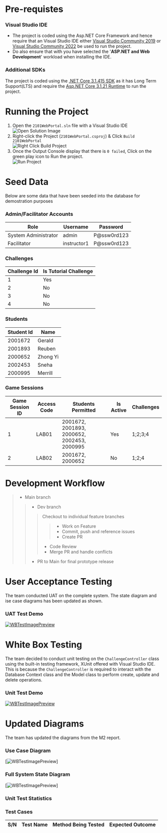 # Pre-requistes
### Visual Studio IDE
* The project is coded using the Asp.NET Core Framework and hence require that an Visual Studio IDE either [Visual Studio Community 2019](https://visualstudio.microsoft.com/downloads/) or [Visual Studio Community 2022](https://visualstudio.microsoft.com/downloads/) be used to run the project. 
* Do also ensure that with you have selected the '**ASP.NET and Web Development**' workload when installing the IDE.  

### Additional SDKs
The project is coded using the [.NET Core 3.1.415 SDK](https://dotnet.microsoft.com/download/dotnet/thank-you/sdk-3.1.415-windows-x64-installer) as it has Long Term Support(LTS) and require the [Asp.NET Core 3.1.21 Runtime](https://dotnet.microsoft.com/download/dotnet/thank-you/runtime-aspnetcore-3.1.21-windows-x64-installer) to run the project.

# Running the Project
1. Open the `2101WebPortal.sln` file with a Visual Studio IDE
<br />![Open Solution Image](https://res.cloudinary.com/dj6afbyih/image/upload/v1637216507/ict1004/odkv89lttlexndkhxexd.jpg)
2. Right-click the Project (`2101WebPortal.csproj`) & Click `Build 2101WebPortal`
<br />![Right Click Build Project](https://res.cloudinary.com/dj6afbyih/image/upload/v1637216507/ict1004/odkv89lttlexndkhxexd.jpg) 
3. Once the Output Console display that there is `0 failed`, Click on the green play icon to Run the project.
<br />![Run Project](https://res.cloudinary.com/dj6afbyih/image/upload/v1637216507/ict1004/odkv89lttlexndkhxexd.jpg)

# Seed Data
Below are some data that have been seeded into the database for demostration purposes

### Admin/Facilitator Accounts
| Role                 | Username    | Password    |
| -------------------- | ----------- | ----------- |
| System Administrator | admin       | P@ssw0rd123 |
| Facilitator          | instructor1 | P@ssw0rd123 |

### Challenges
| Challenge Id | Is Tutorial Challenge |
| ------------ | --------------------- |
| 1            | Yes                   |
| 2            | No                    |
| 3            | No                    |
| 4            | No                    |

### Students
| Student Id | Name                     |
| ---------- | ------------------------ |
| 2001672    | Gerald                   |
| 2001893    | Reuben                   |
| 2000652    | Zhong Yi                 |
| 2002453    | Sneha                    |
| 2000995    | Merrill                  |

### Game Sessions
| Game Session ID | Access Code | Students Permitted                          | Is Active | Challenges |
| --------------- | ----------- | --------------------------------------------| --------- | ---------- |
| 1               | LAB01       | 2001672, 2001893, 2000652, 2002453, 2000995 | Yes       | 1;2;3;4    |
| 2               | LAB02       | 2001672, 2000652                            | No        | 1;2;4      |

# Development Workflow

> + Main branch
>> + Dev branch
>>> Checkout to individual feature branches
>>>> + Work on Feature
>>>> + Commit, push and reference issues
>>>> + Create PR
>>> + Code Review
>>> + Merge PR and handle conflicts
>> + PR to Main for final prototype release
# User Acceptance Testing
The team conducted UAT on the complete system. The state diagram and ise case diagrams has been updated as shown. 

### UAT Test Demo
[![WBTestImagePreview](https://res.cloudinary.com/dc6eqgbc0/image/upload/v1638108311/uat_zkl3v5.png)](https://www.youtube.com/watch?v=kCtZK9qRJxc "ICT2x01 team3-p3 UAT")

# White Box Testing
The team decided to conduct unit testing on the `ChallengeController` class using the built-in testing framework, XUnit offered with Visual Studio IDE. This is because the `ChallengeController` is required to interact with the Database Context class and the Model class to perform create, update and delete operations.

### Unit Test Demo
[![WBTestImagePreview](https://res.cloudinary.com/dj6afbyih/image/upload/v1638017614/ict1004/Screenshot_2021-11-27_at_20.53.09_kdpfxz.png)](https://www.youtube.com/watch?v=X7RzZ7VLnlQ "ICT2X01 P3-3 White Box Testing")

# Updated Diagrams
The team has updated the diagrams from the M2 report.

### Use Case Diagram
[![WBTestImagePreview](https://res.cloudinary.com/dc6eqgbc0/image/upload/v1638108353/M2_-_use_case_diagram_llqutc.png)]

### Full System State Diagram
[![WBTestImagePreview](https://res.cloudinary.com/dc6eqgbc0/image/upload/v1638108358/newest_state_-_Copy_of_Copy_of_Page_1_1_rfu02u.png)]

### Unit Test Statistics

### Test Cases
| S/N | Test Name                                                               | Method Being Tested | Expected Outcome |
| --- | ----------------------------------------------------------------------- | ------------------- | ---------------- |
